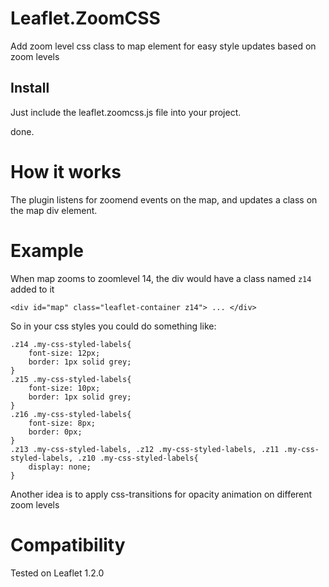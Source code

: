 Leaflet.ZoomCSS
===============

Add zoom level css class to map element for easy style updates based on zoom levels

Install
-------

Just include the leaflet.zoomcss.js file into your project.

done.


How it works
===========

The plugin listens for zoomend events on the map, and updates a class on the map div element.

Example
=======
When map zooms to zoomlevel 14, the div would have a class named `z14` added to it

`<div id="map" class="leaflet-container z14"> ... </div>`

So in your css styles you could do something like:

```
.z14 .my-css-styled-labels{
    font-size: 12px;
    border: 1px solid grey;
}
.z15 .my-css-styled-labels{
    font-size: 10px;
    border: 1px solid grey;
}
.z16 .my-css-styled-labels{
    font-size: 8px;
    border: 0px;
}
.z13 .my-css-styled-labels, .z12 .my-css-styled-labels, .z11 .my-css-styled-labels, .z10 .my-css-styled-labels{
    display: none;
}
```

Another idea is to apply css-transitions for opacity animation on different zoom levels

Compatibility
=============

Tested on Leaflet 1.2.0